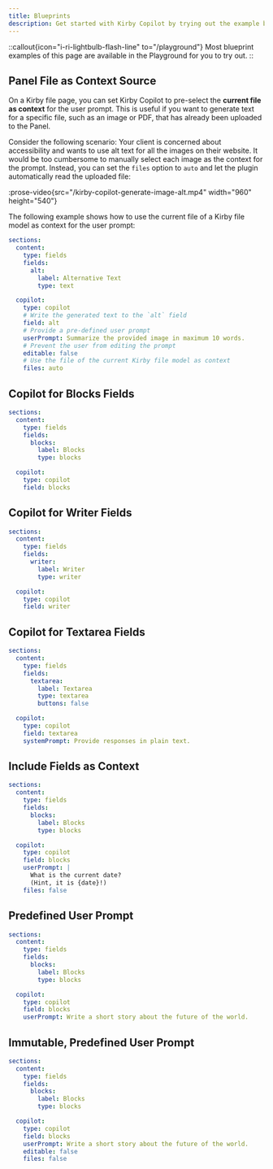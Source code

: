 ```yaml
---
title: Blueprints
description: Get started with Kirby Copilot by trying out the example blueprints.
---
```


::callout{icon="i-ri-lightbulb-flash-line" to="/playground"}
Most blueprint examples of this page are available in the Playground for you to try out.
::

## Panel File as Context Source

On a Kirby file page, you can set Kirby Copilot to pre-select the **current file as context** for the user prompt. This is useful if you want to generate text for a specific file, such as an image or PDF, that has already been uploaded to the Panel.

Consider the following scenario: Your client is concerned about accessibility and wants to use alt text for all the images on their website. It would be too cumbersome to manually select each image as the context for the prompt. Instead, you can set the `files` option to `auto` and let the plugin automatically read the uploaded file:

:prose-video{src="/kirby-copilot-generate-image-alt.mp4" width="960" height="540"}

The following example shows how to use the current file of a Kirby file model as context for the user prompt:

```yaml
sections:
  content:
    type: fields
    fields:
      alt:
        label: Alternative Text
        type: text

  copilot:
    type: copilot
    # Write the generated text to the `alt` field
    field: alt
    # Provide a pre-defined user prompt
    userPrompt: Summarize the provided image in maximum 10 words.
    # Prevent the user from editing the prompt
    editable: false
    # Use the file of the current Kirby file model as context
    files: auto
```

## Copilot for Blocks Fields

```yaml
sections:
  content:
    type: fields
    fields:
      blocks:
        label: Blocks
        type: blocks

  copilot:
    type: copilot
    field: blocks
```

## Copilot for Writer Fields

```yaml
sections:
  content:
    type: fields
    fields:
      writer:
        label: Writer
        type: writer

  copilot:
    type: copilot
    field: writer
```

## Copilot for Textarea Fields

```yaml
sections:
  content:
    type: fields
    fields:
      textarea:
        label: Textarea
        type: textarea
        buttons: false

  copilot:
    type: copilot
    field: textarea
    systemPrompt: Provide responses in plain text.
```

## Include Fields as Context

```yaml
sections:
  content:
    type: fields
    fields:
      blocks:
        label: Blocks
        type: blocks

  copilot:
    type: copilot
    field: blocks
    userPrompt: |
      What is the current date?
      (Hint, it is {date}!)
    files: false
```

## Predefined User Prompt

```yaml
sections:
  content:
    type: fields
    fields:
      blocks:
        label: Blocks
        type: blocks

  copilot:
    type: copilot
    field: blocks
    userPrompt: Write a short story about the future of the world.
```

## Immutable, Predefined User Prompt

```yaml
sections:
  content:
    type: fields
    fields:
      blocks:
        label: Blocks
        type: blocks

  copilot:
    type: copilot
    field: blocks
    userPrompt: Write a short story about the future of the world.
    editable: false
    files: false
```

